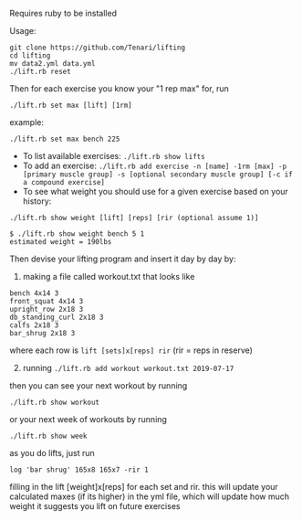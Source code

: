 Requires ruby to be installed

Usage:

```
git clone https://github.com/Tenari/lifting
cd lifting
mv data2.yml data.yml
./lift.rb reset
```

Then for each exercise you know your "1 rep max" for, run

```
./lift.rb set max [lift] [1rm]
```
example:
```
./lift.rb set max bench 225
```

- To list available exercises: `./lift.rb show lifts`
- To add an exercise: `./lift.rb add exercise -n [name] -1rm [max] -p [primary muscle group] -s [optional secondary muscle group] [-c if a compound exercise]`
- To see what weight you should use for a given exercise based on your history:

```
./lift.rb show weight [lift] [reps] [rir (optional assume 1)]

$ ./lift.rb show weight bench 5 1
estimated weight = 190lbs
```

Then devise your lifting program and insert it day by day by:

1. making a file called workout.txt that looks like
```
bench 4x14 3
front_squat 4x14 3
upright_row 2x18 3
db_standing_curl 2x18 3
calfs 2x18 3
bar_shrug 2x18 3
```
where each row is `lift [sets]x[reps] rir` (rir = reps in reserve)

2. running `./lift.rb add workout workout.txt 2019-07-17`

then you can see your next workout by running
```
./lift.rb show workout
```
or your next week of workouts by running
```
./lift.rb show week
```

as you do lifts, just run
```
log 'bar shrug' 165x8 165x7 -rir 1
```
filling in the lift [weight]x[reps] for each set and rir. this will update your calculated maxes (if its higher) in the yml file, which will update how much weight it suggests you lift on future exercises

